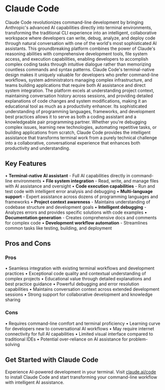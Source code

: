 # Claude Code

Claude Code revolutionizes command-line development by bringing Anthropic's advanced AI capabilities directly into terminal environments, transforming the traditional CLI experience into an intelligent, collaborative workspace where developers can write, debug, analyze, and deploy code through natural conversation with one of the world's most sophisticated AI assistants. This groundbreaking platform combines the power of Claude's reasoning abilities with comprehensive development tools, file system access, and execution capabilities, enabling developers to accomplish complex coding tasks through intuitive dialogue rather than memorizing countless commands and syntax patterns. Claude Code's terminal-native design makes it uniquely valuable for developers who prefer command-line workflows, system administrators managing complex infrastructure, and teams building applications that require both AI assistance and direct system integration. The platform excels at understanding project context, maintaining conversation history across sessions, and providing detailed explanations of code changes and system modifications, making it an educational tool as much as a productivity enhancer. Its sophisticated understanding of programming languages, frameworks, and development best practices allows it to serve as both a coding assistant and a knowledgeable pair programming partner. Whether you're debugging complex issues, learning new technologies, automating repetitive tasks, or building applications from scratch, Claude Code provides the intelligent assistance that transforms terminal work from a purely technical challenge into a collaborative, conversational experience that enhances both productivity and understanding.

## Key Features

• **Terminal-native AI assistant** - Full AI capabilities directly in command-line environments
• **File system integration** - Read, write, and manage files with AI assistance and oversight
• **Code execution capabilities** - Run and test code with intelligent error analysis and debugging
• **Multi-language support** - Expert assistance across dozens of programming languages and frameworks
• **Project context awareness** - Maintains understanding of codebase structure and development goals
• **Intelligent debugging** - Analyzes errors and provides specific solutions with code examples
• **Documentation generation** - Creates comprehensive docs and comments for complex code
• **Development workflow automation** - Streamlines common tasks like testing, building, and deployment

## Pros and Cons

### Pros
• Seamless integration with existing terminal workflows and development practices
• Exceptional code quality and contextual understanding of complex projects
• Educational value through detailed explanations and best practice guidance
• Powerful debugging and error resolution capabilities
• Maintains conversation context across extended development sessions
• Strong support for collaborative development and knowledge sharing

### Cons
• Requires command-line comfort and terminal proficiency
• Learning curve for developers new to conversational AI workflows
• May require internet connectivity for full AI capabilities
• Limited visual interface compared to traditional IDEs
• Potential over-reliance on AI assistance for problem-solving

## Get Started with Claude Code

Experience AI-powered development in your terminal. Visit [claude.ai/code](https://claude.ai/code) to install Claude Code and start transforming your command-line workflow with intelligent AI assistance.